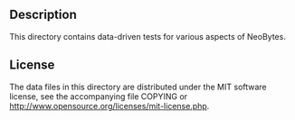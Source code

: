 Description
------------

This directory contains data-driven tests for various aspects of NeoBytes.

License
--------

The data files in this directory are distributed under the MIT software
license, see the accompanying file COPYING or
http://www.opensource.org/licenses/mit-license.php.


